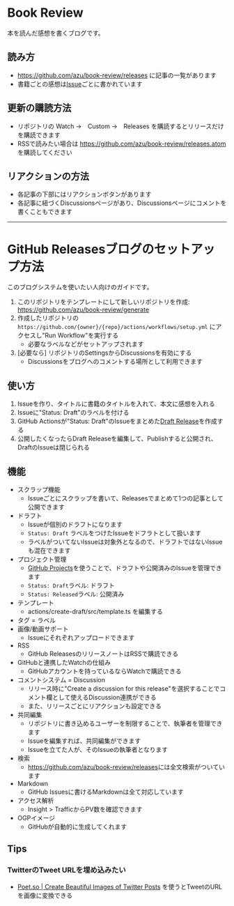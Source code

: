 # Book Review

本を読んだ感想を書くブログです。

## 読み方

- <https://github.com/azu/book-review/releases> に記事の一覧があります
- 書籍ごとの感想は[Issue](https://github.com/azu/book-review/issues?q=is%3Aissue+is%3Aclosed+label%3A%22Status%3A+Released%22)ごとに書かれています

## 更新の購読方法

- リポジトリの Watch →　Custom →　Releases を購読するとリリースだけを購読できます
- RSSで読みたい場合は <https://github.com/azu/book-review/releases.atom> を購読してください

## リアクションの方法

- 各記事の下部にはリアクションボタンがあります
- 各記事に紐づくDiscussionsページがあり、Discussionsページにコメントを書くこともできます

---

# GitHub Releasesブログのセットアップ方法

このブログシステムを使いたい人向けのガイドです。

1. このリポジトリをテンプレートにして新しいリポジトリを作成: <https://github.com/azu/book-review/generate>
2. 作成したリポジトリの `https://github.com/{owner}/{repo}/actions/workflows/setup.yml` にアクセスし"Run Workflow"を実行する
   - 必要なラベルなどがセットアップされます
3. [必要なら] リポジトリのSettingsからDiscussionsを有効にする
   - Discussionsをブログへのコメントする場所として利用できます

## 使い方

1. Issueを作り、タイトルに書籍のタイトルを入れて、本文に感想を入れる
2. Issueに"Status: Draft"のラベルを付ける
3. GitHub Actionsが"Status: Draft"のIssueをまとめた[Draft Release](https://github.com/azu/book-review/releases)を作成する
4. 公開したくなったらDraft Releaseを編集して、Publishすると公開され、DraftのIssueは閉じられる

## 機能

- スクラップ機能
  - Issueごとにスクラップを書いて、Releasesでまとめて1つの記事として公開できます
- ドラフト
  - Issueが個別のドラフトになります
  - `Status: Draft` ラベルをつけたIssueをドフラトとして扱います
  - ラベルがついてないIssueは対象外となるので、ドラフトではないIssueも混在できます
- プロジェクト管理
  - [GitHub Projects](https://docs.github.com/ja/issues/planning-and-tracking-with-projects/learning-about-projects/about-projects)を使うことで、ドラフトや公開済みのIssueを管理できます
  - `Status: Draft`ラベル: ドラフト
  - `Status: Released`ラベル: 公開済み
- テンプレート
  - actions/create-draft/src/template.ts を編集する
- タグ = ラベル
- 画像/動画サポート
  - Issueにそれぞれアップロードできます
- RSS
  - GitHub ReleasesのリリースノートはRSSで購読できる
- GitHubと連携したWatchの仕組み
  - GitHubアカウントを持っているならWatchで購読できる
- コメントシステム = Discussion
  - リリース時に"Create a discussion for this release"を選択することでコメント欄として使えるDiscussion連携ができる
  - また、リリースごとにリアクションも設定できる
- 共同編集
  - リポジトリに書き込めるユーザーを制限することで、執筆者を管理できます
  - Issueを編集すれば、共同編集ができます
  - Issueを立てた人が、そのIssueの執筆者となります
- 検索
  - <https://github.com/azu/book-review/releases>には全文検索がついています
- Markdown
  - GitHub Issuesに書けるMarkdownは全て対応しています
- アクセス解析
  - Insight > TrafficからPV数を確認できます
- OGPイメージ
  - GitHubが自動的に生成してくれます

## Tips

### TwitterのTweet URLを埋め込みたい

- [Poet.so | Create Beautiful Images of Twitter Posts](https://poet.so/) を使うとTweetのURLを画像に変換できる
